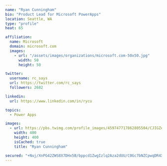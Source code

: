 ```yaml
---
name: "Ryan Cunningham"
bio: "Product Lead for Microsoft PowerApps"
location: Seattle, WA
type: "profile"
heat: 65

affiliation:
  name: Microsoft
  domain: microsoft.com
  images:
    - url: "/assets/images/organizations/microsoft.com-50x50.jpg"
      width: 50
      height: 50

twitter:
  username: rc_says
  url: https://twitter.com/rc_says
  followers: 2682

linkedin:
  url: https://www.linkedin.com/in/rycu

topics:
  - Power Apps

images:
  - url: https://pbs.twimg.com/profile_images/459747717862805504/CJIGZejd_400x400.png
    width: 400
    height: 400
    isCached: true
    title: "Ryan Cunningham"

secured: "+Nuj/XnPG42ZWS8X7DHx5B/bppcd1ZwgIzlq2Aza2dUU/C0Gc7bNZCpwqDR4XEBBJgLBEnetbWLS5GUaS44ODgSVxGl+5NUt7COKDG0y+AoUQnOE3JIqO49Qg8Wirh6Pu87FrYGnx56lHB0QTyCecsmXvuRzPHC7TvYJX6ez2fmeJUONt3BgAiE0BS0LJNRpmsd0qWHd7qnwTpJv/tly64IqDTCv93eC7JhZFMSwlf7Pdd7SARfA0rJFRQ5bRGjaumb7noAyPm6e+AWeiGpFghmGN1JP0W690KJtfxEISmUQ9+5zuVLGfUkrUM0TCIHftdBVNdfI29FxHSA6cTyYxqzLpr1DoIHHNvfeMKTeLbzqoqV1LMFisPQX86iy0BXrxnTdkbb+8fqQ5YpG9kjFU89pG71coEEtY4JBI9Wy50c=;6zSGD4oZrYYcznYazaxNeg=="
---
```


